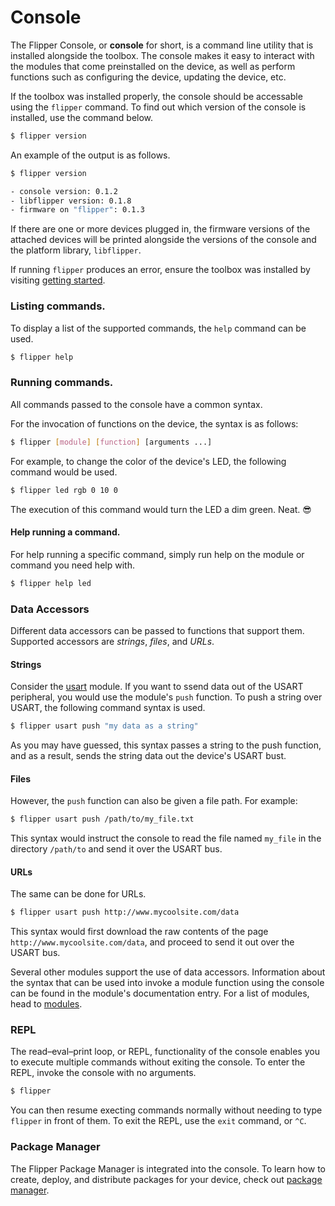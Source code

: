 Console
===

The Flipper Console, or **console** for short, is a command line utility that is installed alongside the toolbox. The console makes it easy to interact with the modules that come preinstalled on the device, as well as perform functions such as configuring the device, updating the device, etc.

If the toolbox was installed properly, the console should be accessable using the `flipper` command. To find out which version of the console is installed, use the command below.
```bash
$ flipper version
```

An example of the output is as follows.
```bash
$ flipper version

- console version: 0.1.2
- libflipper version: 0.1.8
- firmware on "flipper": 0.1.3
```
If there are one or more devices plugged in, the firmware versions of the attached devices will be printed alongside the versions of the console and the platform library, `libflipper`.

If running `flipper` produces an error, ensure the toolbox was installed by visiting [getting started](./getting-started.html).

### Listing commands.

To display a list of the supported commands, the `help` command can be used.
```bash
$ flipper help
```

### Running commands.

All commands passed to the console have a common syntax.

For the invocation of functions on the device, the syntax is as follows:
```bash
$ flipper [module] [function] [arguments ...]
```

For example, to change the color of the device's LED, the following command would be used.
```bash
$ flipper led rgb 0 10 0
```
The execution of this command would turn the LED a dim green. Neat. 😎

#### Help running a command.

For help running a specific command, simply run help on the module or command you need help with.
```bash
$ flipper help led
```

### Data Accessors

Different data accessors can be passed to functions that support them. Supported accessors are *strings*, *files*, and *URLs*.

#### Strings

Consider the [usart](./modules-usart.html) module. If you want to ssend data out of the USART peripheral, you would use the module's `push` function. To push a string over USART, the following command syntax is used.
```bash
$ flipper usart push "my data as a string"
```
As you may have guessed, this syntax passes a string to the push function, and as a result, sends the string data out the device's USART bust.

#### Files

However, the `push` function can also be given a file path. For example:
```bash
$ flipper usart push /path/to/my_file.txt
```
This syntax would instruct the console to read the file named `my_file` in the directory `/path/to` and send it over the USART bus.

#### URLs

The same can be done for URLs.
```bash
$ flipper usart push http://www.mycoolsite.com/data
```
This syntax would first download the raw contents of the page `http://www.mycoolsite.com/data`, and proceed to send it out over the USART bus.

Several other modules support the use of data accessors. Information about the syntax that can be used into invoke a module function using the console can be found in the module's documentation entry. For a list of modules, head to [modules](./modules.html).

### REPL

The read–eval–print loop, or REPL, functionality of the console enables you to execute multiple commands without exiting the console. To enter the REPL, invoke the console with no arguments.
```bash
$ flipper
```

You can then resume execting commands normally without needing to type `flipper` in front of them. To exit the REPL, use the `exit` command, or `^C`.

### Package Manager

The Flipper Package Manager is integrated into the console. To learn how to create, deploy, and distribute packages for your device, check out [package manager](./package-manager.html).
